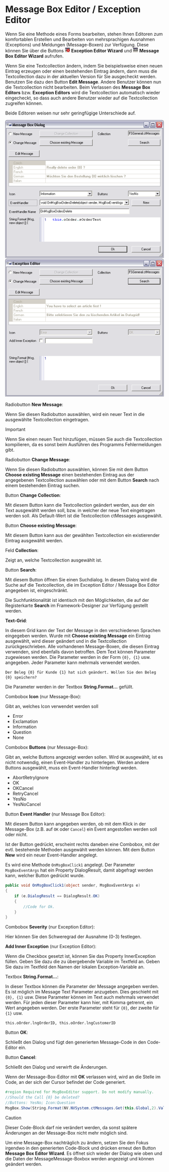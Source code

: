 # Message Box Editor / Exception Editor

Wenn Sie eine Methode eines Forms bearbeiten, stehen Ihnen Editoren zum komfortablen Erstellen und Bearbeiten von mehrsprachigen Ausnahmen (Exceptions) und Meldungen (Message-Boxen) zur Verfügung. Diese können Sie über die Buttons ![btn Exception](media/button-exception-editor.png)  **Exception Editor Wizard** und  ![btn MessageBox](media/button-messagebox-editor.png) **Message Box Editor Wizard** aufrufen.

Wenn Sie eine Textcollection ändern, indem Sie beispielsweise einen neuen Eintrag erzeugen oder einen bestehenden Eintrag ändern, dann muss die Textcollection dazu in der aktuellen Version für Sie ausgecheckt werden. Benutzen Sie dazu den Button **Edit Message**. Andere Benutzer können nun die Textcollection nicht bearbeiten. Beim Verlassen des **Message Box Editors** bzw. **Exception Editors** wird die Textcollection automatisch wieder eingecheckt, so dass auch andere Benutzer wieder auf die Textcollection zugreifen können.

Beide Editoren weisen nur sehr geringfügige Unterschiede auf.

![MessageBox Editor](media/messagebox-editor.png)
![Exception Editor](media/exception-editor.png)

Radiobutton **New Message**:

Wenn Sie diesen Radiobutton auswählen, wird ein neuer Text in die ausgewählte Textcollection eingetragen.

> [!IMPORTANT]
> Wenn Sie einen neuen Text hinzufügen, müssen Sie auch die Textcollection kompilieren, da es sonst beim Ausführen des Programms Fehlermeldungen gibt.

Radiobutton **Change Message**:

Wenn Sie diesen Radiobutton auswählen, können Sie mit dem Button **Choose existing Message** einen bestehenden Eintrag aus der angegebenen Textcollection auswählen oder mit dem Button **Search** nach einem bestehenden Eintrag suchen.

Button **Change Collection**:

Mit diesem Button kann die Textcollection geändert werden, aus der ein Text ausgewählt werden soll, bzw. in welcher der neue Text eingetragen werden soll. Als Default-Wert ist die Textcollection ctMessages ausgewählt.

Button **Choose existing Message**:

Mit diesem Button kann aus der gewählten Textcollection ein existierender Eintrag ausgewählt werden.

Feld **Collection**:

Zeigt an, welche Textcollection ausgewählt ist.

Button **Search**:

Mit diesem Button öffnen Sie einen Suchdialog. In diesem Dialog wird die Suche auf die Textcollection, die im Exception Editor / Message Box Editor angegeben ist, eingeschränkt.

Die Suchfunktionalität ist identisch mit den Möglichkeiten, die auf der Registerkarte **Search** im Framework-Designer zur Verfügung gestellt werden.

**Text-Grid**:

In diesem Grid kann der Text der Message in den verschiedenen Sprachen eingegeben werden. Wurde mit **Choose existing Message** ein Eintrag ausgewählt, wird dieser geändert und in die Textcollection zurückgeschrieben. Alle vorhandenen Message-Boxen, die diesen Eintrag verwenden, sind ebenfalls davon betroffen. Dem Text können Parameter zugewiesen werden. Die Parameter werden in der Form `{0}, {1}` usw. angegeben. Jeder Parameter kann mehrmals verwendet werden.

```text
Der Beleg {0} für Kunde {1} hat sich geändert. Wollen Sie den Beleg {0} speichern?
```

Die Parameter werden in der Textbox **String.Format...** gefüllt.

Combobox **Icon** (nur Message-Box):

Gibt an, welches Icon verwendet werden soll

* Error
* Exclamation
* Information
* Question
* None

Combobox **Buttons** (nur Message-Box):

Gibt an, welche Buttons angezeigt werden sollen. Wird `OK` ausgewählt, ist es nicht notwendig, einen Event-Handler zu hinterlegen. Werden andere Buttons ausgewählt, muss ein Event-Handler hinterlegt werden.

* AbortRetryIgnore
* OK
* OKCancel
* RetryCancel
* YesNo
* YesNoCancel

Button **Event Handler** (nur Message Box Editor):

Mit diesem Button kann angegeben werden, ob mit dem Klick in der Message-Box (z.B. auf `OK` oder `Cancel`) ein Event angestoßen werden soll oder nicht.

Ist der Button gedrückt, erscheint rechts daneben eine Combobox, mit der evtl. bestehende Methoden ausgewählt werden können. Mit dem Button **New** wird ein neuer Event-Handler angelegt.

Es wird eine Methode `OnMsgBoxClick1` angelegt. Der Parameter `MsgBoxEventArgs` hat ein Property DialogResult, damit abgefragt werden kann, welcher Button gedrückt wurde.

```csharp
public void OnMsgBoxClick1(object sender, MsgBoxEventArgs e)
{
    if (e.DialogResult == DialogResult.OK)
    {
        //Code for Ok.
    }
}
```

Combobox **Severity** (nur Exception Editor):

Hier können Sie den Schweregrad der Ausnahme (0-3) festlegen.

**Add Inner Exception** (nur Exception Editor):

Wenn die Checkbox gesetzt ist, können Sie das Property InnerException füllen. Geben Sie dazu die zu übergebende Variable im Textfeld an. Geben Sie dazu im Textfeld den Namen der lokalen Exception-Variable an.

Textbox **String.Format...**:

In dieser Textbox können die Parameter der Message angegeben werden. Es ist möglich im Message Text Parameter anzugeben. Dies geschieht mit `{0}, {1}` usw. Diese Parameter können im Text auch mehrmals verwendet werden. Für jeden dieser Parameter kann hier, mit Komma getrennt, ein Wert angegeben werden. Der erste Parameter steht für `{0}`, der zweite für `{1}` usw.

```text
this.oOrder.lngOrderID, this.oOrder.lngCustomerID
```

Button **OK**:

Schließt den Dialog und fügt den generierten Message-Code in den Code-Editor ein.

Button **Cancel**:

Schließt den Dialog und verwirft die Änderungen.

Wenn der Message-Box-Editor mit **OK** verlassen wird, wird an die Stelle im Code, an der sich der Cursor befindet der Code generiert.

```csharp
#region Required for MsgBoxEditor support. Do not modify manually.
//Should the Call {0} be deleted?
//Buttons: YesNo; Icon:Question
MsgBox.Show(String.Format(NV.NVSystem.ctMessages.Get(this.Global,2).Value[Global.Sele... //<MsgBox TextColl="Messages" ID ="90b4d563b3544dbfb8fa8e29b0506045" Buttons="4" Icon... #endregion End of generated section
```

> [!CAUTION]
> Dieser Code-Block darf nie verändert werden, da sonst spätere Änderungen an der Message-Box nicht mehr möglich sind.

Um eine Message-Box nachträglich zu ändern, setzen Sie den Fokus irgendwo in den generierten Code-Block und drücken erneut den Button **Message Box Editor Wizard**. Es öffnet sich wieder der Dialog wie oben und die Daten der MessageMessage-Boxbox werden angezeigt und können geändert werden.
